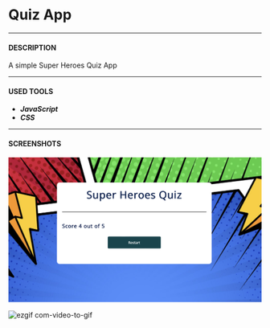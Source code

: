 # Quiz App
------------

#### DESCRIPTION
A simple Super Heroes Quiz App

------------
#### USED TOOLS

- __***JavaScript***__
- __***CSS***__


------------
#### SCREENSHOTS

![ezgif com-video-to-gif](https://github.com/ismaelmarot/Quiz_App/blob/main/img/img_01.png)



![ezgif com-video-to-gif](https://github.com/ismaelmarot/random-quotes-app/assets/43220852/a88a6cc0-c8cd-471b-8eae-3a8a8cad25d3)
